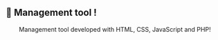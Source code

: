 ## 🔎 Management tool !

<div align="center">
  <p>Management tool developed with HTML, CSS, JavaScript and PHP!</p>
  <!-- <p>A perfect way to manage the orders you do/did</p> -->

  <!-- ![image](https://github.com/user-attachments/assets/42537855-51b1-421f-88f4-3c57ad0bc72e) -->

</div>
